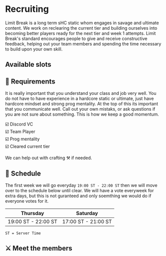 <script setup>
import { VPTeamMembers } from 'vitepress/theme'

const members = [
  {
    avatar: 'https://img2.finalfantasyxiv.com/f/040caef37e001cbc608ce33f1916c2dd_777c57311d510ca65dac3c1077dee435fc0_96x96.jpg?1663706276',
    name: 'Maki Yato',
    title: 'Main Tank',
    org: 'FFLOGS',
    orgLink: 'https://www.fflogs.com/character/id/137685'
  },
  {
    avatar: 'https://img2.finalfantasyxiv.com/f/e7d5bbfd231842ba050b0b091d940133_f0a43d6e5eea19af337a176e9836acddfc0_96x96.jpg?1664585219',
    name: 'Leon Glaves',
    title: 'Off Tank',
    org: 'FFLOGS',
    orgLink: 'https://www.fflogs.com/character/id/18796231'
  },
  {
    avatar: 'https://img2.finalfantasyxiv.com/f/76207937f8c9a5e2f5dc149c0ab15f70_40d57ba713628f3f1ef5ef204b6d76d2fc0_96x96.jpg?1657995139',
    name: 'Elizynne E\'yla',
    title: 'Pure Healer',
    org: 'FFLOGS',
    orgLink: 'https://www.fflogs.com/character/eu/ragnarok/elizynne%20e%27yla',
    links: [
      {
        icon: 'discord',
        link: 'https://discordapp.com/users/228154454304751626/'
      }
    ]
  },
  {
    avatar: 'https://img2.finalfantasyxiv.com/f/8ad6e5ed3cdcb9c8a65be4567e17577b_39e25ac3d737c46452305eefe324372cfc0_96x96.jpg?1672429162',
    name: 'Valwyn Remmis',
    title: 'Barrier Healer',
    org: 'FFLOGS',
    orgLink: 'https://www.fflogs.com/character/eu/phoenix/siero%20mclala#'
  },
  {
    avatar: 'https://img2.finalfantasyxiv.com/f/41a6cce8bf7411adc78dc4c22a665608_5047bc596a4bab2dc7f7c120bb22dec5fc0_96x96.jpg?1673759205',
    name: 'Siero Mclala',
    title: 'Melee',
    org: 'FFLOGS',
    orgLink: 'https://www.fflogs.com/character/eu/phoenix/siero%20mclala',
  },
  {
    avatar: 'https://img2.finalfantasyxiv.com/f/03a93c1264f864a1b62f9a507ffd4943_40d57ba713628f3f1ef5ef204b6d76d2fc0_96x96.jpg?1661719909',
    name: 'Meluna Miyazaki',
    title: 'Melee',
    org: 'FFLOGS',
    orgLink: 'https://www.fflogs.com/character/eu/ragnarok/meluna%20miyazaki',
  },
  {
    avatar: 'https://img2.finalfantasyxiv.com/f/cb6632a5931eb842b9abfc842b2727c7_40d57ba713628f3f1ef5ef204b6d76d2fc0_96x96.jpg?1658452507',
    name: 'Emi E\'yla',
    title: 'Caster',
    org: 'FFLOGS',
    orgLink: 'https://www.fflogs.com/character/eu/ragnarok/emi%20e%27yla',
    links: [
      { 
        icon: 'discord',
        link: 'https://discordapp.com/users/102178270178480128/'
      }
    ]
  }
]

const recruiting = [
  {
    avatar: '/rng4.svg',
    name: 'Physical Range',
    title: 'DNC | BRD | MCH',
    org: '',
    orgLink: ''
  }
]

</script>

# Recruiting

Limit Break is a long term sHC static whom engages in savage and ultimate content. We work on reclearing the current tier and building ourselves into becoming better players ready for the next tier and week 1 attempts. Limit Break's standard encourages people to give and receive constructive feedback, helping out your team members and spending the time necessary to build upon your own skill. 

## Available slots

<VPTeamMembers v-if="recruiting" size="small" :members="recruiting" />
<!-- No available slots. -->

## :page_with_curl: Requirements

It is really important that you understand your class and job very well. You do not have to have experience in a hardcore static or ultimate, just have hardcore mindset and strong prog mentality. At the top of this its important that you communicate well. Call out your own mistaks, or ask questions if you are not sure about something. This is how we keep a good momentum.

:ballot_box_with_check: Discord VC <br>
:ballot_box_with_check: Team Player  <br>
:ballot_box_with_check: Prog mentality  <br>
:ballot_box_with_check: Cleared current tier  <br>

We can help out with crafting :hammer_and_pick: if needed.

## :date: Schedule

The first week we will go everyday `19:00 ST - 22:00 ST` then we will move over to the schedule below until clear. We will have a vote everyweek for extra days, but this is not guranteed and only soemthing we would do if everyone votes for it.

| Thursday            | Saturday            |
| :-----------------: | :-----------------: |
| 19:00 ST - 22:00 ST | 17:00 ST - 21:00 ST |

`ST = Server Time`
## :crossed_swords: Meet the members

<VPTeamMembers size="medium" :members="members" />
